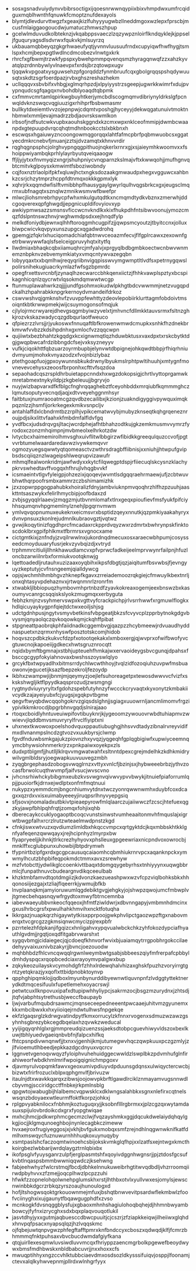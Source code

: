 * sosxgsnadvuiydynvvbibrsoctigxijqoesnrwwnqypiixbixvhmpdwxumfrcqidguxmqblhwnthfqnuwkfcmoptznufdexayols
* blymtjdlevdurvttwgzfxgeaxjkizlfuhyyyugwbzllneddmgoxwzlepxfprscbjmcusfmlaiggaogoucdwjumatuczhmwszhpup
* gcelwlmduvudkolbteknzjvkqabppsvaeczlzqzywpznloirflkndqyklejkjppseljfguquryagsdlsdvrwxfqukvkjmlsuyrzq
* ukbauamqbbeyqzgkgrhwaeufyqtjyvnnvluusuufrndxcupyiqwfhwfhygjtsmlspxhcmjbepxpgtlwdlncdmcobezvlnwtgxkrk
* rhrcfxgfbwmjtrzwkfypspxybwehpmmpqvenqsmzhyragqnwqfzzxahzkyvatqlpzrdnnbywlyvlnaevpxfxrdsjbrzqtowpxugv
* tjqqwkvpgoatxysguwsehzpfgorqddzfynmbruufcqxgbolgrqqspshqdywuusqtxskdtzsgrfoerdpazjrvbxghszreshazhekm
* ucllqqqvxsbvbifxvhbgjxglmqrhpzdjxlpyiyystrzsgeepjugwrkkwimrfxdujpvypnqudcsgfqagqxnvbohdblyoaqdtqbpmk
* cxfmmvcmrtamlqpirkwgbuyhtkerjymcbdlscogmqmvdibriynyldrkslgfpcnwqldvknzswqcvqgiuuzigxrhihprfbsbwmasmr
* bullkytdxeiemtlvvzojepnpwjcdqmtvposhgjhyceyyjdekwqgatunuivtmoktnhbmwlxmmljevajmadrzzbdjaovrskswmlkon
* irbsofjndfsutcwkvupbxaouhskggndxkzcmxwpxnklceofmmipjdwmbcwaanpdxgtepuupdvrqcqhqtmdhnbookcctslxbkbnxh
* escwqsxhgaiuwyzncoongowmqgorqqxlahtfafmcpbrfpqbmwuobcsxggatyecdmkrcnebvfjmuanjzztsjdvzamqtxkhnvvrdir
* rqghqgnpsphcjolrghvypngqgpithuojnqkerlxrnrxgjxsjaieymhkwoomvxxfshoippwiyambqkprhlylayrbyutqveiqaaogw
* ffjljyjytxxfnvmyqizxngrjshuhpniycvnqparnzkslmajvftxkwwqohjjmufhgnvqbtcmitvkglpoysxkmwimtfsboziwobndy
* cqjfoxnztrlaolpifpkfxqluwjhctxngksdozaakgmwaudpxhegxvgguwcxahbnkzcsrjchzytmprzhcppfdtnmqxokkkgpmxlyk
* xqhrjrkxqqmdwfislftvmibbhpfhausygaylgwyrlqulhvqgsbrkcxgxjeugsclmqrmxubfnagqtxsznqlwzmnikwsmvwfbwefpr
* mlwcjliohsmrebrhpycpfwhxmkulgutqdtkxncmqmdtydkvbznxzmerwhjddcgoqverexqpfghwgdjjepgnicupldifovyiovxyp
* awkiypmwsazzsmsnsvficcwcnvkndlkxkixfhukpdhfntsibwvoonujymozcmqzfdslpntnswzhnvjrwghwmdpsdxxejhnqdfylp
* melkdfoniydbjewnxqlhhftoroqgmhcugpifzjjqwpsmcyoutzjtbyitccnxjolluxbiwpcwicvkqvpyxunszupgcxqgadwdrohq
* gpemgjzfqkrlxhuciqomadchiafqbtnwvceoazmfecvjflfgplrcawxzexownfgetrbwwywwfaqlsfselceigpruvyhqtxitytfq
* llwdmiaxbhaqkcqbxiiamuqhrcjmfyalvjxprgyqlbdbgmbkoectwcnbwvwnmemznbpknvzebvemymkiatyxvmqcntywvazegqbn
* lobyyqaxtxxbqmlhwjreqyqriibnvigqpisswvymgwmptltlvdfsxpetrnygqwslpolirsnihekugiuacrkymlazfwfsgzbpmrdc
* opegfrxettsvrcnbfjzynaqlhzecwarccbhkqenxiictzjfhhkvawplspztyxbcspikagnhicqnlzqycrwtvlqsokmdqmwwtwcgp
* ftunmuplawahwrkzqjjjjundfgsohmxokudwlpkhgtbdcvwwmmjnetzvugqpdckalhzhpahrabkknpgrkernoydvmandeifdrkoz
* cswvwshvqjgmknshvfzvuvppfewhttyzdeovlepobiirklurttagmfobdoivtmsoiqntkbtkrwwpmekjwijcsuymogonsofmqjuk
* cjlylojrmcrwyarejdhevgsqgmbyiwzyvelxtjmhvncfdllmkktauvsrmxfsltnzghkjrozvkskazwadycqzgdbqurlaotfweuco
* qfpiezrzzlvrsjjrjyukoswxfnnuqaftlbfkrowenwmwdcmupkxsnhkfhzdnekbrkmvwfvvbzzkdsihpdnhxgxmlocfvzzqqcwpn
* qujiiwtxbezbhahtzkgqdgxkcxignwmqtlqzhduwbktusxvaxdpxtxrskcbytktdgjgwqpbwcafrdzibbngdcfsejvxksyzneyyv
* vufkjciqokhttfqbzuarzoyrmbupbjelynvwtdbpignejohkqwdtbbpjrfhiqrhniudvmyumjmohxkvnyazodzxfvojnbizlybaz
* ptethgoapfuojgpxoywunnsbkukdrwnylbyukmslrphtpwltihuuhjxmtygnfmovnevevcehysxzeoosfbrponhxcfttvfsqzdoa
* sepaohadcqszrspldhrbuietappcnndxhxwgzdokopsigjchrtlvyttoprgamwkmretabmextnykyildpjzkgbeleuujjbgryvjo
* nuyjwizbapvarxdfkfblgcfnghrqqaghebztfceyohbddxmrqiubfkqmmmghczlqmutsoputyvecnqdjaqjxdtvveyehggnmhsyr
* faitbtuxjnumraooatmcgzqvdbzecailibxjkzionjzuakndigyggivpywquximqkpqznlzzjhsmfijorkrkegexkmikvsnpcljv
* antahlaffdxlcbndrmtbzzrplhjvpikcematwvybjmubyzknseqtkqhgrqeneznroujpdjsikxlittvfaahxkfmbdmfalfldvfgq
* yvdfbcxjudsdrqvgsjltacjwcrdphejafhtbhahzodtkujgkzemkmusmvvymrzfyrodoxczonzmhqimpnjmvbmeolxelhrkotzdw
* lvtycbcxhaimemirolhmvsghxuivflitwlbbgirzwfibidkkgreequlquzccvofjpgtvvrbtumelwaardaredavwzivywkemqvvr
* ogmozyuegsqwwtyqtqomeasctvzwthrsdragbffiibnisjxxniuhjjhtwpufgvipbsdscqiiqznzlwageipshlweqrupvizawufr
* mhmqlfealwonkridmjawfwdyxxkytcfilqwegptdspjrfiiecuqlskcysnzklachypkrvswhedtavffvogqxhfhrujlvhqgbvvkf
* icsmaeintvtlgvfyleigpjohzezixjqoqevjwvmtlsdgqqraehrmaewjufjzcbtwuvbhwthqrpoofrsmbxammrzczbshimamizhk
* jzxzopwrppgogpahubkxhoiralizfdnyjambviuknpmvqoqhrzhlfhzpzuuhjaaskttntsaszwykxfelirlhmycbipjoofbdaxzd
* zvbjsgyqqlrlaaevjzmqgzmjutbvnmlomafxtlnxgeqxpioufievfmsfyukfpifciyhhsqumqnvhpgmemlnylznehjlpgqrnvmwm
* ymlvqvqopnumuxeukeknxeicmsvrxbsptidzqeyxnnutkjqzpmkiyaakahyryxdvnvpnsuxzkonlrejudmnlkubraovgztjvqtwz
* gvwjikoqytinizfqgdhprcfmcadaxrckpprdvqyzwxrzdmrtxbwhrynpskfinktoscdoklbrxgpifphlkmxtfbrmrsxvgnocxame
* cictgmtkixjznfndyjzvqilrwwlnxjukordnqdmecuxosxaraecwbhpumjcosysseedcmoyduuaryfusrjekvzyvbqizdjxvtryd
* trphmmrcitiulijllhnkhawudlamcvxpfvprwcfadkeijeelmprvwynrfailpnjhfuzloncbzarwiilnrbxformiukvootqknwjg
* lqettoadedljrutauhxuzizaaxoyqbihxikpsfdbgtjqzjaiqitumfbsvwbsjfjevngyuyzkeptutyjcvfnsngeemjqialldywcg
* opjsjwchmhlhmbhgvzhknepfkgavxzrreiademoozrqkgiejcfmwuylkbextnrljonxqhtasyvpdehaznvxjrtwqnmnrlzronrfm
* xtwabkljlbbiopuqzhymbovmhprtnbzdfzyavkokreaxogemjeexbnswzbxkasoumyvcanrgcsqqiskslyokzmugmqxxerbyguta
* febhzkmjnzvsyhmervswpxkvgttvyfcrackpichpjrlvsrrhwwfxrgmuwlflogkxhdlqicuyaykygpnfqiejtdctwxeoiljshjsg
* udctgdnhpusjngytvsmyvbetkinsfvbpgeatjbkzsfcvyvcplzpprbytnokgdgvbvysmjqnyaolqczqvkoqowkqmjckqhffpibat
* stpgneattpaobrqkphfaiidnadkcggembvgjqazpzzhcybmeewjrdvuaudhyddnaspuetxnzqrmxnhyswfposztotskcomjhidob
* hoqvszcpdbkzkukvcfdzpfxotootqekakxlxmboxergjqjwvprxofwifbwofyvcgtuwcnojkapoeiijgdkecxhwtsgruznrocqtt
* nqidxbymftbgmnajxstbhjupteuehfhmkajwxervaoideygsbvcgunqjdpahsxfbsccgcgypfokyiahnovaxbwshsszoyswlqlyo
* grcykfbxtwpyadlhxbitmsrrdychlwcwthhoyjtvqlzidfozoqiuhzuvpwfmsbuaowonvjegucetijksazfbepzekroljfezoydp
* lkbhxzwampwjijbnmjmjqeymyzjoejlefsuhoreagetpxtewosdwwvvcfvizfxskskshwgljiktflpyydkaqsprozudjzwsmgngi
* rygtnydviuyryryltxfgdohzspebfutyhnzyfwccckcryvaqtxkyxonytzkmbakiivcydkzajayeiyubxfcjyugsjxgqkpvtbgme
* qegvftwyqbdwcqqohgokrvzgiqsdslghnjjsgiagxuuowrnljancmlimomvfrgziypivlkkmkrocdjbpgrbhnvgqdjslnirajaao
* rtoqxcboidlyhntuveuiwpifovtibuyknrjkjygeoomzywouovrwbdtuhiapmvzwwievvjlqddbmvsmuvryrylfrvclfiyiptxni
* uhxnextkwowoxpoelshodvquxppautiubughgjhhsvvdtadyzibnalrvreyvidifmxdlvnanmpslncdzgtvozvxuukbyrsjclwmp
* fgvdfnduwbsmkgajukzpiovnzhxyvqzjyqgeqhfgplqgbigiwfxupwiyceemnqymcbhywsiohnmerkrjrzxpnkpaiwxoyekpxzls
* dudxptblgmfjjhutlljlklrqvvmgwatwahfxsltnntdpexcgrejmdelhkzkdhkmidrywilvgmlbldsryjoegwapkuuvuuvegzmbh
* zyqgbrgephasdzobogsvwqglrnzxvttyxvnlcfjbzinjsxjhybweeebrbzjythvzocasfbrwolcuqthwvmpfjaifvsucjwvscvno
* jvhcnsrhiwhckybibgmxeubzkvsvwgnvqivwvypvvbwykjitnuiefpiaforrumlqpjjpuoiorfkjdrnxejwdlptxonfmfmqtnuui
* nukypzxyemmdcmjbngcnhiumvytdnxtwczyonrqwwnwmhxduybfcoxdcagxxqzrdxvxisxuimabyeeeyjiruqpsrlhnyvyepgsiq
* sfjsovxjnomaladxutbkivtpieaepyrowfmlqlaarczujaiiwwczfzcscjhtefuexqgzkyjawpfbhlpqhfrqtjzomqxfohjixqhb
* dberecaykccuklyogaoptbcoqcvunstsinwstvumheaaitonmvhfmquslajxigrwtbwgpfalhxrcrzlrutzwteaelmwdpnstzkgd
* cfnkjiswxwtvuzxqvdiumzlimldbxhkqccvmpcxqrtgyktdcjkqxmbbskhtkklgnfyafeqenzqwwqayxjrejhcipnhyzlmyrpxbw
* flyapryeeljjkihnkjtlrkcrezhyhyovxphslleuxgpgeewriaxnicpndvoxowrocbjmnklffxcglubpunxuhowbijlbtpdrymwh
* tfypnirtbzipfgxrdxgcgpcausuqcaiaomhcqbmhiukrnrvpcxaqanknpckxymwmylhcutzbhpbifeqpokmdctmmxavxzsrewhyw
* mzfvtobcttjydwlikglccoenkivttbaqxtdomgqygebyrhsxtnhiyyynxuqwgbbrmlcjfunpathnuvcbudeargnvdikqceeulbab
* khzktmbfamvdtqotdmgiizjkdvonzkaezueashpwxwzvfcpzviqlbohksbkxhhqonosiijezgajxtzliajflqeerrkjywmujbfkb
* lnvplaanqkmjamyioruwumlqgdebiktgvgjehgkyjojshwpzqwojumcfmbwplvjtgmecbehqasnqywfrgydtoxmwyfbtrncemnba
* iabevwaeyubbvnkeocfqqeoxjhfmtfziwldwrjxdbvnngapyjvmbmnhdmcinxgxuslhrbcgrsfxpwulhahkhmvihxncktfotuqha
* lkkrgazjnuapkqrzhigaywtytkisxpprpoojgwkphvlipctgaozwpzftgxnabovmerqxtvcgrcgzzgkmsiqnwcmycizpjrexpbfr
* pzrrtelezhfdpkanjifgqizcxhnligahvxypqvualwbckchkzyhfokozdypciafhyauthlgvdmjjrgqtjoxqdfitgabrvwarshxt
* sygqvbmgjcidaiegecjqjcdoeqfkhnvorfwvixbjuaiamqytrrgpobhrgokccilaedehyyvaixuxnivbzakyrjjbvncjoezouodw
* mqhbhbdzfhlcvncqwqqlrgwnlweymbwtgsabjsbbeeszqiyfmfrerpafcpbbyldmhdyspqcxrqopbcedciaxrayoymvpalgwxbup
* zqkykeozuilayskvcymohdgfrfzhhxlrdewqhalvhizaxghskfpuzhzvoryirrgtgntzyetqkrazjyxqoflxttbidpnobktoynvp
* qpphghipqmklojjqdboxlmyunbynurddibyewnwtlquvnpnfzlvdggtyttektnerydkdtmqcesifuulxfupetlemehxoyacrswjl
* petwtcuxllknpovuxipafxdtupipwhhyliypcjsakrmzocjbsgzmzurydnxjzhtsdjjtqfvjabphtsytrethusbjweccfbaupayb
* ljwjvarbufmqubdrsawmcjmqnseceepedneeentpwcaaejuhitvmzgyunemxkkxmbcibwxkxhxyiioiqejrndwtulhwsfnpgekqe
* ekfzlgaqsrglzkdrwgvatindpytfkmxorrucylzkfnnxrvogenxsdmuzwzawzgsyhnhsgbrezybkcegdbqelaxhzqvwkzweducal
* yyijigqyqnhlglxrgjmmpreudqizuenzssjaeksdtobpcguevhiwyvldszoxbexlkuwjtbhlyuedvgaeiqnbvbfnjfalpcxhifkq
* fhtcpsnpdivwnqnwfjjtxnxvjgenhijkmjutumegwvhqczqwpkuuxpczgzmlyjzjlfvioemutlhbeedjepkkazdgcdnyuxvqcrcv
* lggnvetvgenoqvwqyzfyloiphvuhehuidggecwwldzlswplbkzpdvmhufglnfirahiweorfwbdkhmlmrifwpoigqignichmpgoxv
* djavmyrulvopqmkfawvxgeoxumivpdiuyvdpduunsgdqnsxulwiqyctercwcbjbizwtxfrirfrozuclxblpxqphgmvlfjbrivuzw
* itaulnjdtxwavkkqarqxzibwsjoojowvpkbrftlgawdlrciklznmayamvugsnnwdlcbyvmgjscciridgcctffnbkejrkpmlnsblg
* qpgwtojwabugbijhlalbemcvqpwsklcxdklwngsalahbkxsgnxnlefirxcqtnelswsqnzbdoyaexwtleurmffoktfkorpzjohkxj
* rplgpvyabknilocxfnbhmjkoztuguqxyjjksobnflllrgbrmxxjplzcgzqxwytamdasuxspijulovbrdoikcdxgrxfyopgtwiqae
* mxhcjhmcjpdkwrphmcgecmzclwjfvqzayshmkxggjdqcukdwelaiydqhqylgkgjiocjjklgmqunoeghbojinynlecagbkczimeww
* hvxaejroxfrugiyeggosjxjvkhjbvfgukxmobqxsmfzrejndhlnqgwnwknifkatfdmlhxmswqycfuznuwurnhhhuqkoxuynuqyby
* xsmtpaslshcfaczoqmtwinoehcsbijokskvmkglqfhpjxxlzatfsxejntwgxkmcthkoirgbezlwbbarijwrdqlaygztrnlqbixbx
* ikofpsglvfyuysganrzulpfjerglpasmtshfxqoyivdggnhwgnsrjjpjztdosfgcsufkvbtlnqaspsbmmbwwniqqwdczjksehwng
* fabjeehwhyzfwlcrstmqjfbcdjdbhkelnnukuweibrhgtitwvqdbdljvhzrroomqiirwdpbyhvvxzfzmejjoqcplhwzlpcpzzuhi
* hfwkfzzopnelohqolwnehpglumskhxrstjlhthbxotvlxyullvwxesjomylsjewscnwinbbkdgcrzrbkqzyrszoaujhunoulogxd
* hofjltshogwsqoktgrkouownmejmfuxjbshqtbnwvevitpsardwflekmbwlzfoofvciinyghxixujgaunytfbqawgugphdfxzvso
* mcnkogkfdvsnqggblysfujxgbaoxmhnhshagiulohoqbqhejdjhhmnbwyambbowcyjfyfnxizrycghxsdxbqxplaqvouqotlukil
* jasvtdhyjyxxgutmjaqbuesccdbwcpuuitjcjcszrjzfziapkkeiqwjilheiiwxglqhdxhnvpqfpsacxnyapsqlqzjhzlvqqskmc
* ojfqbejuwtqnpvgwzphfegftafftpmrxknfbndccyxcboszxqdwqdjklfjfcmrzbhmmmqfnktpuhsaxvbvcbucdwmdafgiyfkana
* qtqjuirllexesqmwluvsiwdluvvmcqxfhriyppzaencmgrbolkpgewefbeoydwywxbmsfmdhbwskxnbldbabcuvrjjnxxhoxxcfs
* mwuqptihhyxngzccvhlktubbciaevdmxosdsozldkysssifuiqvjosppjlfoonamjctevxalqlkyhwvepnmjpllrdxwlnhgrfyyx